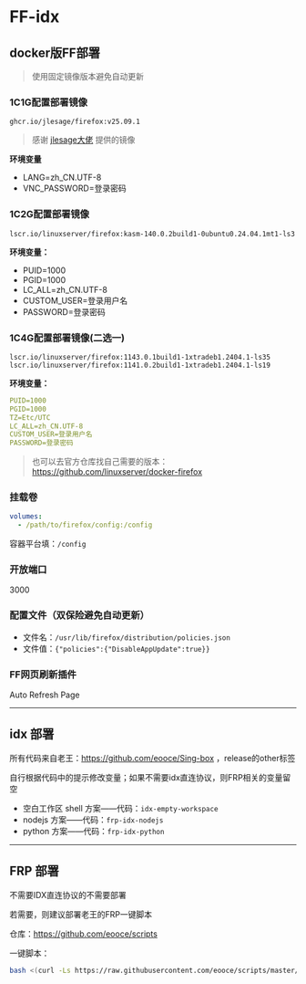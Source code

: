 # FF-idx

## docker版FF部署

> 使用固定镜像版本避免自动更新

### 1C1G配置部署镜像

```shell
ghcr.io/jlesage/firefox:v25.09.1
```
> 感谢 [jlesage大佬](https://github.com/jlesage/docker-firefox) 提供的镜像

**环境变量**
- LANG=zh_CN.UTF-8
- VNC_PASSWORD=登录密码

### 1C2G配置部署镜像

```shell
lscr.io/linuxserver/firefox:kasm-140.0.2build1-0ubuntu0.24.04.1mt1-ls3
```

**环境变量：**
- PUID=1000
- PGID=1000
- LC_ALL=zh_CN.UTF-8
- CUSTOM_USER=登录用户名
- PASSWORD=登录密码

### 1C4G配置部署镜像(二选一)

```shell
lscr.io/linuxserver/firefox:1143.0.1build1-1xtradeb1.2404.1-ls35
lscr.io/linuxserver/firefox:1141.0.2build1-1xtradeb1.2404.1-ls19
```

**环境变量：**

```yml
PUID=1000
PGID=1000
TZ=Etc/UTC
LC_ALL=zh_CN.UTF-8
CUSTOM_USER=登录用户名
PASSWORD=登录密码
```

> 也可以去官方仓库找自己需要的版本：https://github.com/linuxserver/docker-firefox

### 挂载卷

```yml
volumes:
  - /path/to/firefox/config:/config
```

容器平台填：`/config`

### 开放端口

3000

### 配置文件（双保险避免自动更新）

- 文件名：`/usr/lib/firefox/distribution/policies.json`
- 文件值：`{"policies":{"DisableAppUpdate":true}}`

### FF网页刷新插件

Auto Refresh Page

----

## idx 部署

所有代码来自老王：https://github.com/eooce/Sing-box ，release的other标签

自行根据代码中的提示修改变量；如果不需要idx直连协议，则FRP相关的变量留空

- 空白工作区 shell 方案——代码：`idx-empty-workspace`
- nodejs 方案——代码：`frp-idx-nodejs`
- python 方案——代码：`frp-idx-python`

----

## FRP 部署

不需要IDX直连协议的不需要部署

若需要，则建议部署老王的FRP一键脚本

仓库：https://github.com/eooce/scripts

一键脚本：

```bash
bash <(curl -Ls https://raw.githubusercontent.com/eooce/scripts/master/frp.sh)
```
